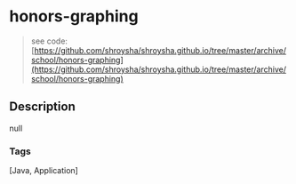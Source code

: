 # honors-graphing
> see code: [https://github.com/shroysha/shroysha.github.io/tree/master/archive/school/honors-graphing](https://github.com/shroysha/shroysha.github.io/tree/master/archive/school/honors-graphing)

## Description
null

### Tags
[Java, Application]
